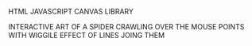 HTML JAVASCRIPT CANVAS LIBRARY 

INTERACTIVE ART OF A SPIDER CRAWLING OVER THE MOUSE POINTS WITH WIGGILE EFFECT OF LINES JOING THEM
